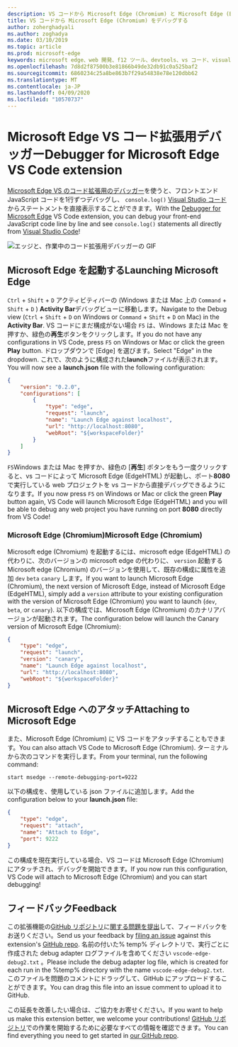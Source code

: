 ```yaml
---
description: VS コードから Microsoft Edge (Chromium) と Microsoft Edge (EdgeHTML) をデバッグする方法
title: VS コードから Microsoft Edge (Chromium) をデバッグする
author: zoherghadyali
ms.author: zoghadya
ms.date: 03/10/2019
ms.topic: article
ms.prod: microsoft-edge
keywords: microsoft edge、web 開発、f12 ツール、devtools、vs コード、visual studio コード、デバッガー
ms.openlocfilehash: 7d8d2f87500b3e81866b49de32db91c0a525baf2
ms.sourcegitcommit: 6860234c25a8be863b7f29a54838e78e120dbb62
ms.translationtype: MT
ms.contentlocale: ja-JP
ms.lasthandoff: 04/09/2020
ms.locfileid: "10570737"
---
```

# <span data-ttu-id="5b19a-104">Microsoft Edge VS コード拡張用デバッガー</span><span class="sxs-lookup"><span data-stu-id="5b19a-104">Debugger for Microsoft Edge VS Code extension</span></span>

<span data-ttu-id="5b19a-105">[Microsoft Edge VS のコード拡張用のデバッガー](https://marketplace.visualstudio.com/items?itemName=msjsdiag.debugger-for-edge)を使うと、フロントエンド JavaScript コードを1行ずつデバッグし、 `console.log()` [Visual Studio コード](https://code.visualstudio.com/)からステートメントを直接表示することができます。</span><span class="sxs-lookup"><span data-stu-id="5b19a-105">With the [Debugger for Microsoft Edge](https://marketplace.visualstudio.com/items?itemName=msjsdiag.debugger-for-edge) VS Code extension, you can debug your front-end JavaScript code line by line and see `console.log()` statements all directly from [Visual Studio Code](https://code.visualstudio.com/)!</span></span>

![エッジと、作業中のコード拡張用デバッガーの GIF](./media/debugger-for-edge.gif)

## <span data-ttu-id="5b19a-107">Microsoft Edge を起動する</span><span class="sxs-lookup"><span data-stu-id="5b19a-107">Launching Microsoft Edge</span></span>

<span data-ttu-id="5b19a-108">`Ctrl`  +  `Shift`  +  `D` アクティビティバーの (Windows または Mac 上の `Command`  +  `Shift`  +  `D` ) **Activity Bar**デバッグビューに移動します。</span><span class="sxs-lookup"><span data-stu-id="5b19a-108">Navigate to the Debug view (`Ctrl` + `Shift` + `D` on Windows or `Command` + `Shift` + `D` on Mac) in the **Activity Bar**.</span></span> <span data-ttu-id="5b19a-109">VS コードにまだ構成がない場合 `F5` は、Windows または Mac を押すか、緑色の**再生**ボタンをクリックします。</span><span class="sxs-lookup"><span data-stu-id="5b19a-109">If you do not have any configurations in VS Code, press `F5` on Windows or Mac or click the green **Play** button.</span></span> <span data-ttu-id="5b19a-110">ドロップダウンで [Edge] を選びます。</span><span class="sxs-lookup"><span data-stu-id="5b19a-110">Select "Edge" in the dropdown.</span></span> <span data-ttu-id="5b19a-111">これで、次のように構成された**launch**ファイルが表示されます。</span><span class="sxs-lookup"><span data-stu-id="5b19a-111">You will now see a **launch.json** file with the following configuration:</span></span>

```json
{
    "version": "0.2.0",
    "configurations": [
        {
            "type": "edge",
            "request": "launch",
            "name": "Launch Edge against localhost",
            "url": "http://localhost:8080",
            "webRoot": "${workspaceFolder}"
        }
    ]
}
```

<span data-ttu-id="5b19a-112">`F5`Windows または Mac を押すか、緑色の [**再生**] ボタンをもう一度クリックすると、vs コードによって Microsoft Edge (EdgeHTML) が起動し、ポート**8080**で実行している web プロジェクトを vs コードから直接デバッグできるようになります。</span><span class="sxs-lookup"><span data-stu-id="5b19a-112">If you now press `F5` on Windows or Mac or click the green **Play** button again, VS Code will launch Microsoft Edge (EdgeHTML) and you will be able to debug any web project you have running on port **8080** directly from VS Code!</span></span>

### <span data-ttu-id="5b19a-113">Microsoft Edge (Chromium)</span><span class="sxs-lookup"><span data-stu-id="5b19a-113">Microsoft Edge (Chromium)</span></span>

<span data-ttu-id="5b19a-114">Microsoft edge (Chromium) を起動するには、microsoft edge (EdgeHTML) の代わりに、次のバージョンの microsoft edge の代わりに、 `version` 起動する Microsoft edge (Chromium) のバージョンを使用して、既存の構成に属性を追加 `dev` `beta` `canary` します。</span><span class="sxs-lookup"><span data-stu-id="5b19a-114">If you want to launch Microsoft Edge (Chromium), the next version of Microsoft Edge, instead of Microsoft Edge (EdgeHTML), simply add a `version` attribute to your existing configuration with the version of Microsoft Edge (Chromium) you want to launch (`dev`, `beta`, or `canary`).</span></span> <span data-ttu-id="5b19a-115">以下の構成では、Microsoft Edge (Chromium) のカナリアバージョンが起動されます。</span><span class="sxs-lookup"><span data-stu-id="5b19a-115">The configuration below will launch the Canary version of Microsoft Edge (Chromium):</span></span>

```json
{
    "type": "edge",
    "request": "launch",
    "version": "canary",
    "name": "Launch Edge against localhost",
    "url": "http://localhost:8080",
    "webRoot": "${workspaceFolder}"
}
```

## <span data-ttu-id="5b19a-116">Microsoft Edge へのアタッチ</span><span class="sxs-lookup"><span data-stu-id="5b19a-116">Attaching to Microsoft Edge</span></span>

<span data-ttu-id="5b19a-117">また、Microsoft Edge (Chromium) に VS コードをアタッチすることもできます。</span><span class="sxs-lookup"><span data-stu-id="5b19a-117">You can also attach VS Code to Microsoft Edge (Chromium).</span></span> <span data-ttu-id="5b19a-118">ターミナルから次のコマンドを実行します。</span><span class="sxs-lookup"><span data-stu-id="5b19a-118">From your terminal, run the following command:</span></span>

`start msedge --remote-debugging-port=9222`

<span data-ttu-id="5b19a-119">以下の構成を、使用**し**ている json ファイルに追加します。</span><span class="sxs-lookup"><span data-stu-id="5b19a-119">Add the configuration below to your **launch.json** file:</span></span>

```json
{
    "type": "edge",
    "request": "attach",
    "name": "Attach to Edge",
    "port": 9222
}
```

<span data-ttu-id="5b19a-120">この構成を現在実行している場合、VS コードは Microsoft Edge (Chromium) にアタッチされ、デバッグを開始できます。</span><span class="sxs-lookup"><span data-stu-id="5b19a-120">If you now run this configuration, VS Code will attach to Microsoft Edge (Chromium) and you can start debugging!</span></span>

## <span data-ttu-id="5b19a-121">フィードバック</span><span class="sxs-lookup"><span data-stu-id="5b19a-121">Feedback</span></span>

<span data-ttu-id="5b19a-122">この拡張機能の[GitHub リポジトリ](https://github.com/Microsoft/vscode-edge-debug2)に[関する問題を提出](https://github.com/Microsoft/vscode-edge-debug2/issues/new)して、フィードバックをお送りください。</span><span class="sxs-lookup"><span data-stu-id="5b19a-122">Send us your feedback by [filing an issue](https://github.com/Microsoft/vscode-edge-debug2/issues/new) against this extension's [GitHub repo](https://github.com/Microsoft/vscode-edge-debug2).</span></span> <span data-ttu-id="5b19a-123">名前の付いた% temp% ディレクトリで、実行ごとに作成された debug adapter ログファイルを含めてください `vscode-edge-debug2.txt` 。</span><span class="sxs-lookup"><span data-stu-id="5b19a-123">Please include the debug adapter log file, which is created for each run in the %temp% directory with the name `vscode-edge-debug2.txt`.</span></span> <span data-ttu-id="5b19a-124">このファイルを問題のコメントにドラッグして、GitHub にアップロードすることができます。</span><span class="sxs-lookup"><span data-stu-id="5b19a-124">You can drag this file into an issue comment to upload it to GitHub.</span></span>

<span data-ttu-id="5b19a-125">この延長を改善したい場合は、ご協力をお寄せください。</span><span class="sxs-lookup"><span data-stu-id="5b19a-125">If you want to help us make this extension better, we welcome your contributions!</span></span> <span data-ttu-id="5b19a-126">[GitHub リポジトリ](https://github.com/Microsoft/vscode-edge-debug2)での作業を開始するために必要なすべての情報を確認できます。</span><span class="sxs-lookup"><span data-stu-id="5b19a-126">You can find everything you need to get started in [our GitHub repo](https://github.com/Microsoft/vscode-edge-debug2).</span></span>